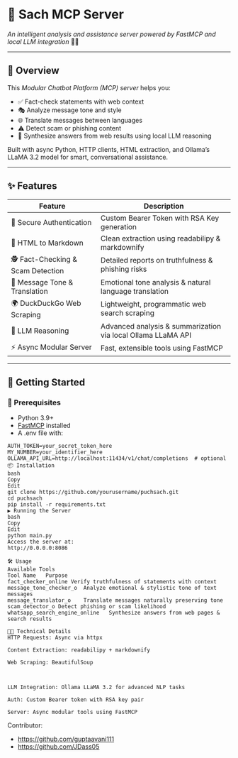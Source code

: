 # 🚀 Sach MCP Server

*An intelligent analysis and assistance server powered by FastMCP and local LLM integration* 🤖✨

---

## 📖 Overview

This *Modular Chatbot Platform (MCP) server* helps you:

- ✅ Fact-check statements with web context  
- 🎭 Analyze message tone and style  
- 🌐 Translate messages between languages  
- ⚠ Detect scam or phishing content  
- 🤝 Synthesize answers from web results using local LLM reasoning  

Built with async Python, HTTP clients, HTML extraction, and Ollama’s LLaMA 3.2 model for smart, conversational assistance.

---

## ✨ Features

| Feature                       | Description                                                       |
|------------------------------|-------------------------------------------------------------------|
| 🔐 Secure Authentication      | Custom Bearer Token with RSA Key generation                       |
| 📄 HTML to Markdown           | Clean extraction using readabilipy & markdownify             |
| 🕵 Fact-Checking & Scam Detection | Detailed reports on truthfulness & phishing risks                |
| 💬 Message Tone & Translation | Emotional tone analysis & natural language translation            |
| 🌍 DuckDuckGo Web Scraping    | Lightweight, programmatic web search scraping                     |
| 🧠 LLM Reasoning              | Advanced analysis & summarization via local Ollama LLaMA API     |
| ⚡ Async Modular Server       | Fast, extensible tools using FastMCP                              |

---

## 🚀 Getting Started

### 🔧 Prerequisites

- Python 3.9+  
- [FastMCP](https://github.com/your-fork/fastmcp) installed  
- A .env file with:

```env
AUTH_TOKEN=your_secret_token_here
MY_NUMBER=your_identifier_here
OLLAMA_API_URL=http://localhost:11434/v1/chat/completions  # optional
📦 Installation
bash
Copy
Edit
git clone https://github.com/yourusername/puchsach.git
cd puchsach
pip install -r requirements.txt
▶ Running the Server
bash
Copy
Edit
python main.py
Access the server at:
http://0.0.0.0:8086

🛠 Usage
Available Tools
Tool Name	Purpose
fact_checker_online	Verify truthfulness of statements with context
message_tone_checker_o	Analyze emotional & stylistic tone of text messages
message_translator_o	Translate messages naturally preserving tone
scam_detector_o	Detect phishing or scam likelihood
whatsapp_search_engine_online	Synthesize answers from web pages & search results

🧑‍💻 Technical Details
HTTP Requests: Async via httpx

Content Extraction: readabilipy + markdownify

Web Scraping: BeautifulSoup



LLM Integration: Ollama LLaMA 3.2 for advanced NLP tasks

Auth: Custom Bearer token with RSA key pair

Server: Async modular tools using FastMCP
```

Contributor:
* https://github.com/guptaavani111
* https://github.com/JDass05

